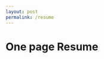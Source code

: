 ```yaml
---
layout: post
permalink: /resume
---
```


# One page Resume

<object data="/_pages/Dan_Resume Brief2022-03.pdf" width="1000" height="1000" type="application/pdf">
</object>
